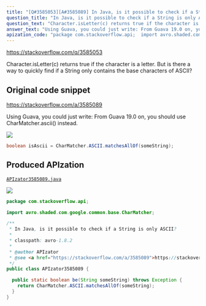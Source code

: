 ```yaml
---
title: "[Q#3585053][A#3585089] In Java, is it possible to check if a String is only ASCII?"
question_title: "In Java, is it possible to check if a String is only ASCII?"
question_text: "Character.isLetter(c) returns true if the character is a letter. But is there a way to quickly find if a String only contains the base characters of ASCII?"
answer_text: "Using Guava, you could just write: From Guava 19.0 on, you should use CharMatcher.ascii() instead."
apization_code: "package com.stackoverflow.api;  import avro.shaded.com.google.common.base.CharMatcher;  /**  * In Java, is it possible to check if a String is only ASCII?  *  * classpath: avro-1.8.2  *  * @author APIzator  * @see <a href=\"https://stackoverflow.com/a/3585089\">https://stackoverflow.com/a/3585089</a>  */ public class APIzator3585089 {    public static boolean be(String someString) throws Exception {     return CharMatcher.ASCII.matchesAllOf(someString);   } }"
---
```


https://stackoverflow.com/q/3585053

Character.isLetter(c) returns true if the character is a letter. But is there a way to quickly find if a String only contains the base characters of ASCII?



## Original code snippet

https://stackoverflow.com/a/3585089

Using Guava, you could just write:
From Guava 19.0 on, you should use CharMatcher.ascii() instead.

<div class="code-logo"><img src="/stackoverflow.png" /></div>

```java
boolean isAscii = CharMatcher.ASCII.matchesAllOf(someString);
```

## Produced APIzation

[`APIzator3585089.java`](https://github.com/pasqualesalza/apization-temp-data/raw/master/search/APIzator3585089.java)

<div class="code-logo"><img src="/apizator.png" /></div>

```java
package com.stackoverflow.api;

import avro.shaded.com.google.common.base.CharMatcher;

/**
 * In Java, is it possible to check if a String is only ASCII?
 *
 * classpath: avro-1.8.2
 *
 * @author APIzator
 * @see <a href="https://stackoverflow.com/a/3585089">https://stackoverflow.com/a/3585089</a>
 */
public class APIzator3585089 {

  public static boolean be(String someString) throws Exception {
    return CharMatcher.ASCII.matchesAllOf(someString);
  }
}

```